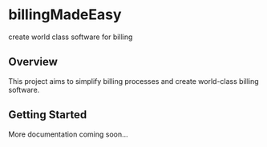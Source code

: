 # billingMadeEasy
create world class software for billing

## Overview
This project aims to simplify billing processes and create world-class billing software.

## Getting Started
More documentation coming soon...
